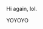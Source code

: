
Hi again, lol.


<!DOCTYPE html>
<html lang="en">

<meta charset="UTF-8">
<Title>Hi</Title>
<head>YOYOYO</head>